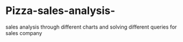 # Pizza-sales-analysis-
sales analysis through different charts and solving different queries for sales company
